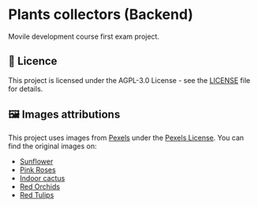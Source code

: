 # Plants collectors (Backend)

Movile development course first exam project.

## 📜 Licence

This project is licensed under the AGPL-3.0 License - see the [LICENSE](LICENSE) file for details.

## 🖼️ Images attributions

This project uses images from [Pexels](https://www.pexels.com/es-es/buscar/sunflower/) under the [Pexels License](https://www.pexels.com/es-ES/license/). You can find the original images on:

- [Sunflower](https://www.pexels.com/es-es/foto/fotografia-de-girasol-1157970/)
- [Pink Roses](https://www.pexels.com/es-es/foto/flores-ramo-de-flores-rosas-adentro-10064219/)
- [Indoor cactus](https://www.pexels.com/es-es/foto/planta-en-maceta-de-cactus-verde-en-maceta-de-ceramica-blanca-97260/)
- [Red Orchids](https://www.pexels.com/es-es/foto/rojo-flores-planta-blanco-10046550/)
- [Red Tulips](https://www.pexels.com/es-es/foto/foto-de-tulipanes-naranjas-842847/)
